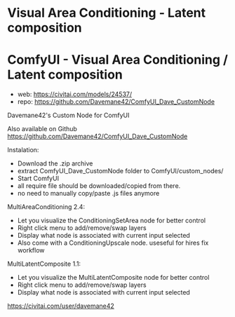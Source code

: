 Visual Area Conditioning - Latent composition
========================

# ComfyUI - Visual Area Conditioning / Latent composition

* web: https://civitai.com/models/24537/
* repo: https://github.com/Davemane42/ComfyUI_Dave_CustomNode

Davemane42's Custom Node for ComfyUI

Also available on Github https://github.com/Davemane42/ComfyUI_Dave_CustomNode

Instalation:
* Download the .zip archive
* extract ComfyUI_Dave_CustomNode folder to ComfyUI/custom_nodes/
* Start ComfyUI
* all require file should be downloaded/copied from there.
* no need to manually copy/paste .js files anymore

MultiAreaConditioning 2.4:
* Let you visualize the ConditioningSetArea node for better control
* Right click menu to add/remove/swap layers
* Display what node is associated with current input selected
* Also come with a ConditioningUpscale node. useseful for hires fix workflow

MultiLatentComposite 1.1:
* Let you visualize the MultiLatentComposite node for better control
* Right click menu to add/remove/swap layers
* Display what node is associated with current input selected

https://civitai.com/user/davemane42

